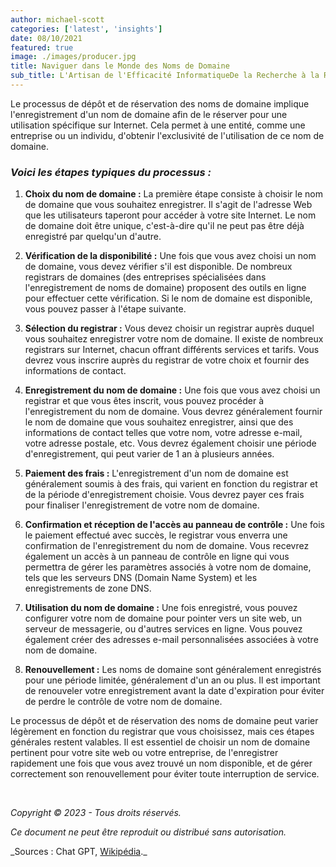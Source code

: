 ```yaml
---
author: michael-scott
categories: ['latest', 'insights']
date: 08/10/2021
featured: true
image: ./images/producer.jpg
title: Naviguer dans le Monde des Noms de Domaine
sub_title: L'Artisan de l'Efficacité InformatiqueDe la Recherche à la Réservation pour une Présence Web Sans Faille
---
```


Le processus de dépôt et de réservation des noms de domaine implique l'enregistrement d'un nom de domaine afin de le réserver pour une utilisation spécifique sur Internet. Cela permet à une entité, comme une entreprise ou un individu, d'obtenir l'exclusivité de l'utilisation de ce nom de domaine.

### _Voici les étapes typiques du processus :_

1. **Choix du nom de domaine :** La première étape consiste à choisir le nom de domaine que vous souhaitez enregistrer. Il s'agit de l'adresse Web que les utilisateurs taperont pour accéder à votre site Internet. Le nom de domaine doit être unique, c'est-à-dire qu'il ne peut pas être déjà enregistré par quelqu'un d'autre.

2. **Vérification de la disponibilité :** Une fois que vous avez choisi un nom de domaine, vous devez vérifier s'il est disponible. De nombreux registrars de domaines (des entreprises spécialisées dans l'enregistrement de noms de domaine) proposent des outils en ligne pour effectuer cette vérification. Si le nom de domaine est disponible, vous pouvez passer à l'étape suivante.

3. **Sélection du registrar :** Vous devez choisir un registrar auprès duquel vous souhaitez enregistrer votre nom de domaine. Il existe de nombreux registrars sur Internet, chacun offrant différents services et tarifs. Vous devrez vous inscrire auprès du registrar de votre choix et fournir des informations de contact.

4. **Enregistrement du nom de domaine :** Une fois que vous avez choisi un registrar et que vous êtes inscrit, vous pouvez procéder à l'enregistrement du nom de domaine. Vous devrez généralement fournir le nom de domaine que vous souhaitez enregistrer, ainsi que des informations de contact telles que votre nom, votre adresse e-mail, votre adresse postale, etc. Vous devrez également choisir une période d'enregistrement, qui peut varier de 1 an à plusieurs années.

5. **Paiement des frais :** L'enregistrement d'un nom de domaine est généralement soumis à des frais, qui varient en fonction du registrar et de la période d'enregistrement choisie. Vous devrez payer ces frais pour finaliser l'enregistrement de votre nom de domaine.

6. **Confirmation et réception de l'accès au panneau de contrôle :** Une fois le paiement effectué avec succès, le registrar vous enverra une confirmation de l'enregistrement du nom de domaine. Vous recevrez également un accès à un panneau de contrôle en ligne qui vous permettra de gérer les paramètres associés à votre nom de domaine, tels que les serveurs DNS (Domain Name System) et les enregistrements de zone DNS.

7. **Utilisation du nom de domaine :** Une fois enregistré, vous pouvez configurer votre nom de domaine pour pointer vers un site web, un serveur de messagerie, ou d'autres services en ligne. Vous pouvez également créer des adresses e-mail personnalisées associées à votre nom de domaine.

8. **Renouvellement :** Les noms de domaine sont généralement enregistrés pour une période limitée, généralement d'un an ou plus. Il est important de renouveler votre enregistrement avant la date d'expiration pour éviter de perdre le contrôle de votre nom de domaine.

Le processus de dépôt et de réservation des noms de domaine peut varier légèrement en fonction du registrar que vous choisissez, mais ces étapes générales restent valables. Il est essentiel de choisir un nom de domaine pertinent pour votre site web ou votre entreprise, de l'enregistrer rapidement une fois que vous avez trouvé un nom disponible, et de gérer correctement son renouvellement pour éviter toute interruption de service.

&nbsp;

_Copyright © 2023 - Tous droits réservés._

_Ce document ne peut être reproduit ou distribué sans autorisation._

\_Sources : Chat GPT, [Wikipédia](https://fr.wikipedia.org/wiki/Nom_de_domaine).\_

